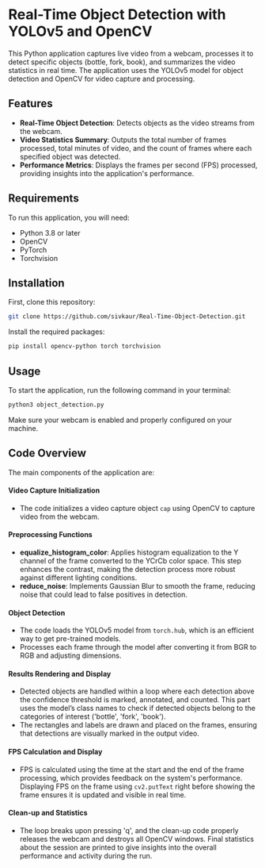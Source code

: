 # Real-Time Object Detection with YOLOv5 and OpenCV

This Python application captures live video from a webcam, processes it to detect specific objects (bottle, fork, book), and summarizes the video statistics in real time. The application uses the YOLOv5 model for object detection and OpenCV for video capture and processing.

## Features

- **Real-Time Object Detection**: Detects objects as the video streams from the webcam.
- **Video Statistics Summary**: Outputs the total number of frames processed, total minutes of video, and the count of frames where each specified object was detected.
- **Performance Metrics**: Displays the frames per second (FPS) processed, providing insights into the application's performance.

## Requirements

To run this application, you will need:

- Python 3.8 or later
- OpenCV
- PyTorch
- Torchvision

## Installation

First, clone this repository:

```bash
git clone https://github.com/sivkaur/Real-Time-Object-Detection.git
```

Install the required packages:
```bash
pip install opencv-python torch torchvision
```

## Usage
To start the application, run the following command in your terminal:

```bash
python3 object_detection.py
```

Make sure your webcam is enabled and properly configured on your machine.

## Code Overview
The main components of the application are:

#### Video Capture Initialization

- The code initializes a video capture object `cap` using OpenCV to capture video from the webcam.

#### Preprocessing Functions

- **equalize_histogram_color**: Applies histogram equalization to the Y channel of the frame converted to the YCrCb color space. This step enhances the contrast, making the detection process more robust against different lighting conditions.
- **reduce_noise**: Implements Gaussian Blur to smooth the frame, reducing noise that could lead to false positives in detection.

#### Object Detection

- The code loads the YOLOv5 model from `torch.hub`, which is an efficient way to get pre-trained models. 
- Processes each frame through the model after converting it from BGR to RGB and adjusting dimensions.

#### Results Rendering and Display

- Detected objects are handled within a loop where each detection above the confidence threshold is marked, annotated, and counted. This part uses the model’s class names to check if detected objects belong to the categories of interest ('bottle', 'fork', 'book').
- The rectangles and labels are drawn and placed on the frames, ensuring that detections are visually marked in the output video.

#### FPS Calculation and Display

- FPS is calculated using the time at the start and the end of the frame processing, which provides feedback on the system's performance. Displaying FPS on the frame using `cv2.putText` right before showing the frame ensures it is updated and visible in real time.

#### Clean-up and Statistics

- The loop breaks upon pressing 'q', and the clean-up code properly releases the webcam and destroys all OpenCV windows. Final statistics about the session are printed to give insights into the overall performance and activity during the run.
